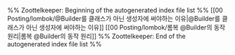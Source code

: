 %% Zoottelkeeper: Beginning of the autogenerated index file list  %%
 [[00 Posting/lombok/@Builder를 클래스가 아닌 생성자에 써야하는 이유|@Builder를 클래스가 아닌 생성자에 써야하는 이유]]
 [[00 Posting/lombok/롬복 @Builder의 동작 원리|롬복 @Builder의 동작 원리]]
%% Zoottelkeeper: End of the autogenerated index file list  %%

